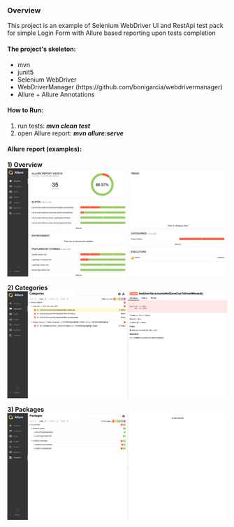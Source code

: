 <h3>Overview</h3>
This project is an example of Selenium WebDriver UI and RestApi test pack for simple Login Form with Allure based reporting upon tests completion

<h4>The project's skeleton:</h4>
<ul style="list-style-type:disc;">
  <li>mvn</li>
  <li>junit5</li>
  <li>Selenium WebDriver</li>
  <li>WebDriverManager (https://github.com/bonigarcia/webdrivermanager)</li>
  <li>Allure + Allure Annotations</li>
</ul>  

 <h4>How to Run:</h4>
 <ol> 
  <li>run tests: <b><i>mvn clean test</i></b></li>
  <li>open Allure report: <b><i>mvn allure:serve</i></b></li>
 </ol>
 
 
 <h4>Allure report (examples):</h4>
 
 <b>1) Overview</b>
 ![alt text](https://github.com/AlexPeshkov/restplusui/blob/master/src/test/resources/allure/pictures/Overview.png)
 
 <b>2) Categories</b>
 ![alt text](https://github.com/AlexPeshkov/restplusui/blob/master/src/test/resources/allure/pictures/Categories.png)
 
 <b>3) Packages</b>
  ![alt text](https://github.com/AlexPeshkov/restplusui/blob/master/src/test/resources/allure/pictures/Packages.png)
